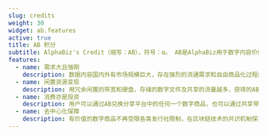 ```yaml
---
slug: credits
weight: 30
widget: ab.features
active: true
title: AB 积分
subtitle: AlphaBiz's Credit（缩写：AB），符号：α。 AB是AlphaBiz用于数字内容价值交换和流通的信用，也是一种资源数字资产
features:
  - name: 需求大且强刚
    description: 数据内容国内外有市场规模巨大，存在强烈的流通需求和自由商品化过程的需求，所有发行人、分享者、下载者都将受益
  - name: 闲置资源变现
    description: 用冗余闲置的带宽和硬盘，存储的数字文件及共享的流量越多，获得的AB就越多，AB因市场需求不断增长而增值
  - name: 消费亦是投资
    description: 用户可以通过AB兑换分享平台中的任何一个数字商品，也可以通过共享带宽和内容循环获得消费内容的收益
  - name: 去中心化保障
    description: 有价值的数字商品不再受限各类发行社限制，在区块链技术的共识机制保护下，发行不仅自由，更具有版权保障
---
```

